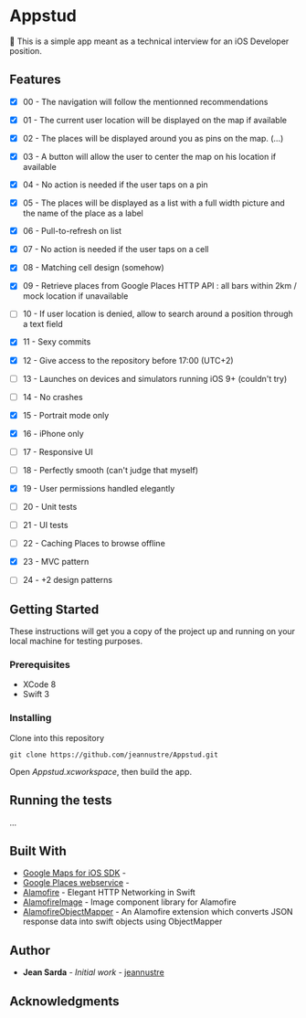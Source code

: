 # Appstud

This is a simple app meant as a technical interview for an iOS Developer position.

## Features

- [x] 00 - The navigation will follow the mentionned recommendations
- [x] 01 - The current user location will be displayed on the map if available
- [x] 02 - The places will be displayed around you as pins on the map. (...)
- [x] 03 - A button will allow the user to center the map on his location if available
- [x] 04 - No action is needed if the user taps on a pin
- [x] 05 - The places will be displayed as a list with a full width picture and the name of the place as a label
- [x] 06 - Pull-to-refresh on list
- [x] 07 - No action is needed if the user taps on a cell
- [x] 08 - Matching cell design (somehow)
- [x] 09 - Retrieve places from Google Places HTTP API : all bars within 2km / mock location if unavailable
- [ ] 10 - If user location is denied, allow to search around a position through a text field
- [x] 11 - Sexy commits
- [x] 12 - Give access to the repository before 17:00 (UTC+2)
- [ ] 13 - Launches on devices and simulators running iOS 9+ (couldn't try)
- [ ] 14 - No crashes
- [x] 15 - Portrait mode only
- [x] 16 - iPhone only
- [ ] 17 - Responsive UI
- [ ] 18 - Perfectly smooth (can't judge that myself)
- [x] 19 - User permissions handled elegantly
- [ ] 20 - Unit tests
- [ ] 21 - UI tests
- [ ] 22 - Caching Places to browse offline
- [x] 23 - MVC pattern
- [ ] 24 - +2 design patterns


## Getting Started

These instructions will get you a copy of the project up and running on your local machine for testing purposes.

### Prerequisites

* XCode 8
* Swift 3

### Installing

Clone into this repository
```
git clone https://github.com/jeannustre/Appstud.git
```
Open *Appstud.xcworkspace*, then build the app.


## Running the tests

...

## Built With

* [Google Maps for iOS SDK]() -
* [Google Places webservice]() - 
* [Alamofire](https://github.com/Alamofire/Alamofire) - Elegant HTTP Networking in Swift
* [AlamofireImage](https://github.com/Alamofire/AlamofireImage) - Image component library for Alamofire
* [AlamofireObjectMapper](https://github.com/tristanhimmelman/AlamofireObjectMapper) - An Alamofire extension which converts JSON response data into swift objects using ObjectMapper

## Author

* **Jean Sarda** - *Initial work* - [jeannustre](https://github.com/jeannustre)

## Acknowledgments
